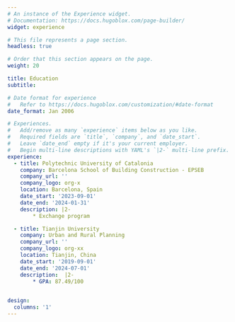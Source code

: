 ```yaml
---
# An instance of the Experience widget.
# Documentation: https://docs.hugoblox.com/page-builder/
widget: experience

# This file represents a page section.
headless: true

# Order that this section appears on the page.
weight: 20

title: Education
subtitle:

# Date format for experience
#   Refer to https://docs.hugoblox.com/customization/#date-format
date_format: Jan 2006

# Experiences.
#   Add/remove as many `experience` items below as you like.
#   Required fields are `title`, `company`, and `date_start`.
#   Leave `date_end` empty if it's your current employer.
#   Begin multi-line descriptions with YAML's `|2-` multi-line prefix.
experience:
  - title: Polytechnic University of Catalonia
    company: Barcelona School of Building Construction - EPSEB
    company_url: ''
    company_logo: org-x
    location: Barcelona, Spain
    date_start: '2023-09-01'
    date_end: '2024-01-31'
    description: |2-
        * Exchange program

  - title: Tianjin University
    company: Urban and Rural Planning
    company_url: ''
    company_logo: org-xx
    location: Tianjin, China
    date_start: '2019-09-01'
    date_end: '2024-07-01'
    description:  |2-
        * GPA: 87.49/100
        

design:
  columns: '1'
---
```

